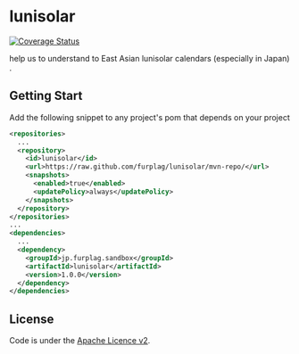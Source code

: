 # lunisolar

[![Coverage Status](https://coveralls.io/repos/github/furplag/lunisolar/badge.svg?branch=master)](https://coveralls.io/github/furplag/lunisolar?branch=master)

help us to understand to  East Asian lunisolar calendars (especially in Japan) .

## Getting Start
Add the following snippet to any project's pom that depends on your project
```xml
<repositories>
  ...
  <repository>
    <id>lunisolar</id>
    <url>https://raw.github.com/furplag/lunisolar/mvn-repo/</url>
    <snapshots>
      <enabled>true</enabled>
      <updatePolicy>always</updatePolicy>
    </snapshots>
  </repository>
</repositories>
...
<dependencies>
  ...
  <dependency>
    <groupId>jp.furplag.sandbox</groupId>
    <artifactId>lunisolar</artifactId>
    <version>1.0.0</version>
  </dependency>
</dependencies>
```

## License
Code is under the [Apache Licence v2](LICENCE).
